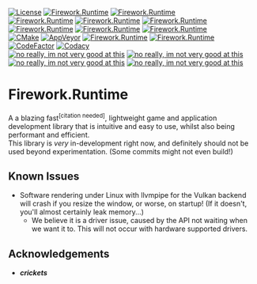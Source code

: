 [![License](https://img.shields.io/badge/license-CC%20BY--NC--SA%204.0-informational?logo=creativecommons)](https://github.com/YellowChemistryPublishing/Firework.Runtime/blob/main/LICENSE)
[![Firework.Runtime](https://img.shields.io/github/stars/YellowChemistryPublishing/Firework.Runtime)](https://github.com/YellowChemistryPublishing/Firework.Runtime/stargazers)
[![Firework.Runtime](https://img.shields.io/badge/rating---3%2F10%20(420)-yellow)](https://www.youtube.com/watch?v=dQw4w9WgXcQ)  
[![Firework.Runtime](https://img.shields.io/github/languages/count/YellowChemistryPublishing/Firework.Runtime)](https://en.wikipedia.org/wiki/Multilingualism)
[![Firework.Runtime](https://img.shields.io/github/languages/top/YellowChemistryPublishing/Firework.Runtime?logo=cplusplus)](https://github.com/YellowChemistryPublishing/Firework.Runtime/search?l=c%2B%2B)
[![Firework.Runtime](https://img.shields.io/github/languages/code-size/YellowChemistryPublishing/Firework.Runtime)](https://en.wikipedia.org/wiki/Windsor_soup)  
[![Firework.Runtime](https://img.shields.io/github/contributors/YellowChemistryPublishing/Firework.Runtime)](https://github.com/YellowChemistryPublishing/Firework.Runtime/graphs/contributors)
[![Firework.Runtime](https://img.shields.io/github/last-commit/YellowChemistryPublishing/Firework.Runtime)](https://github.com/YellowChemistryPublishing/Firework.Runtime/commits/main)
[![Firework.Runtime](https://img.shields.io/maintenance/yes/2024)](https://en.wikipedia.org/wiki/Laziness)  
[![CMake](https://img.shields.io/github/actions/workflow/status/YellowChemistryPublishing/Firework.Runtime/cmake.yml?branch=main&logo=github)](https://github.com/YellowChemistryPublishing/Firework.Runtime/actions/workflows/cmake.yml)
[![AppVeyor](https://img.shields.io/appveyor/build/YellowChemistryPublishing/firework-runtime?logo=appveyor)](https://ci.appveyor.com/project/YellowChemistryPublishing/firework-runtime)
[![Firework.Runtime](https://img.shields.io/github/issues/YellowChemistryPublishing/Firework.Runtime)](https://github.com/YellowChemistryPublishing/Firework.Runtime/issues)
[![Firework.Runtime](https://img.shields.io/github/issues-pr/YellowChemistryPublishing/Firework.Runtime)](https://github.com/YellowChemistryPublishing/Firework.Runtime/pulls)  
[![CodeFactor](https://img.shields.io/codefactor/grade/github/YellowChemistryPublishing/Firework.Runtime/main?logo=codefactor)](https://www.codefactor.io/repository/github/yellowchemistrypublishing/firework.runtime)
[![Codacy](https://img.shields.io/codacy/grade/cfbc015b7a38471c870c3fa6a9e3a3fa?logo=Codacy)](https://app.codacy.com/gh/YellowChemistryPublishing/Firework.Runtime/dashboard?branch=main)  
[![no really, im not very good at this](https://img.shields.io/badge/my-code-orange?style=flat-square)](https://media.tenor.com/tNfzy9M48V8AAAAd/skull-issues.gif)
[![no really, im not very good at this](https://img.shields.io/badge/is-bad-orange?style=flat-square)](https://media.tenor.com/tNfzy9M48V8AAAAd/skull-issues.gif)
[![no really, im not very good at this](https://img.shields.io/badge/dont-ever-orange?style=flat-square)](https://media.tenor.com/tNfzy9M48V8AAAAd/skull-issues.gif)
[![no really, im not very good at this](https://img.shields.io/badge/hire-me-orange?style=flat-square)](https://media.tenor.com/tNfzy9M48V8AAAAd/skull-issues.gif)  

<!-- Removed v from the badges list. Tokei is just not reliable. --->
<!--- [![Firework.Runtime](https://img.shields.io/tokei/lines/github/YellowChemistryPublishing/Firework.Runtime)](https://en.wikipedia.org/wiki/Sodium_bicarbonate) --->

# Firework.Runtime

A a blazing fast<sup>\[citation needed\]</sup>, lightweight game and application development library that is intuitive and easy to use, whilst also being performant and efficient.  
This library is _very_ in-development right now, and definitely should not be used beyond experimentation. (Some commits might not even build!)


## Known Issues

-   Software rendering under Linux with llvmpipe for the Vulkan backend will crash if you resize the window, or worse, on startup! (If it doesn't, you'll almost certainly leak memory...)  
    -   We believe it is a driver issue, caused by the API not waiting when we want it to. This will not occur with hardware supported drivers.


## Acknowledgements

-   **_crickets_**
